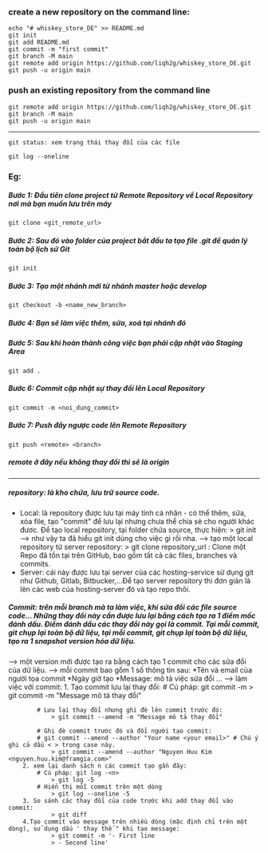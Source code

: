 ### create a new repository on the command line:
    echo "# whiskey_store_DE" >> README.md
    git init
    git add README.md
    git commit -m "first commit"
    git branch -M main
    git remote add origin https://github.com/liqh2g/whiskey_store_DE.git
    git push -u origin main

### push an existing repository from the command line
    git remote add origin https://github.com/liqh2g/whiskey_store_DE.git
    git branch -M main
    git push -u origin main

---
    git status: xem trạng thái thay đổi của các file

    git log --oneline

### Eg: 
##### Bước 1: Đầu tiên clone project từ Remote Repository về Local Repository nơi mà bạn muốn lưu trên máy 

    git clone <git_remote_url> 
##### Bước 2: Sau đó vào folder của project bắt đầu ta tạo file .git để quản lý toàn bộ lịch sử Git

    git init 
##### Bước 3: Tạo một nhánh mới từ nhánh master hoặc develop

    git checkout -b <name_new_branch>
##### Bước 4: Bạn sẽ làm việc thêm, sửa, xoá tại nhánh đó 

##### Bước 5: Sau khi hoàn thành công việc bạn phải cập nhật vào Staging Area

    git add .
##### Bước 6: Commit cập nhật sự thay đổi lên Local Repository

    git commit -m <noi_dung_commit>
##### Bước 7: Push đẩy ngược code lên Remote Repository

    git push <remote> <branch>
##### remote ở đây nếu không thay đổi thì sẽ là origin

---

##### repository: là kho chứa, lưu trữ source code.
- Local: là repository được lưu tại máy tính cá nhân -  có thể thêm, sửa, xóa file, tạo "commit" để lưu lại nhưng chưa thể chia sẻ cho người khác đươc. Để tạo local repository, tại folder chứa source, thực hiện:
					> git init
			--> như vậy ta đã hiểu git init dùng cho việc gì rồi nha.
			--> tạo một local repository từ server repository:
					> git clone repository_url : Clone một Repo đã tồn tại trên GitHub, bao gồm tất cả các files, branches và commits.
- Server: cái này được lưu tại server của các hosting-service sử dụng git như Github, Gitlab, Bitbucker,...Để tạo server repository thì đơn giản là lên các web của hosting-server đó và tạo repo thôi.

##### Commit: trên mỗi branch mà ta làm việc, khi sửa đổi các file source code... Những thay đổi này cần được lưu lại bằng cách tạo ra 1 điểm mốc đánh dấu. Điểm đánh dấu các thay đổi này gọi là commit. Tại mỗi commit, git chụp lại toàn bộ dữ liệu, tại mỗi commit, git chụp lại toàn bộ dữ liệu, tạo ra 1 snapshot version hóa dữ liệu.
--> một version mới được tạo ra bằng cách tạo 1 commit cho các sửa đổi của dữ liệu.
	--> mỗi commit bao gồm 1 số thông tin sau:
			*Tên và email của người tọa commit
			*Ngày giờ tạo
			*Message: mô tả việc sửa đổi
			...
	--> làm việc với commit:
		1. Tạo commit lưu lại thay đổi:
			# Cú pháp: git commit -m <message>
				> git commit -m "Message mô tả thay đổi"

			# Lưu lại thay đổi nhưng ghi đè lên commit trước đó:
				> git commit --amend -m "Message mô tả thay đổi"

			# Ghi đè commit trước đó và đổi người tạo commit:
			# git commit --amend --author "Your name <your email>" # Chú ý ghi cả dấu < > trong case này.
				> git commit --amend --author "Nguyen Huu Kim <nguyen.huu.kim@framgia.com>"
		2. xem lại danh sách n các commit tạo gần đây:
			# Cú pháp: git log -<n>
				> git log -5
			# Hiển thị mỗi commit trên một dòng
				> git log --oneline -5
		3. So sánh các thay đổi của code trước khi add thay đổi vào commit:
				> git diff
		4.Tạo commit vào message trên nhiều dòng (mặc định chỉ trên một dòng), sử dụng dấu ' thay thế " khi tạo message:
				> git commit -m '- First line
				> - Second line'

			
			